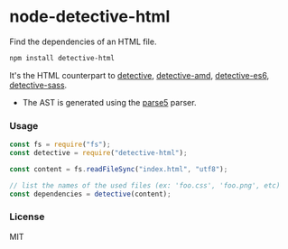# node-detective-html

Find the dependencies of an HTML file.

```sh
npm install detective-html
```

It's the HTML counterpart to [detective](https://github.com/substack/node-detective), [detective-amd](https://github.com/dependents/node-detective-amd), [detective-es6](https://github.com/dependents/node-detective-es6), [detective-sass](https://github.com/dependents/node-detective-sass).

- The AST is generated using the [parse5](https://github.com/inikulin/parse5) parser.

### Usage

```js
const fs = require("fs");
const detective = require("detective-html");

const content = fs.readFileSync("index.html", "utf8");

// list the names of the used files (ex: 'foo.css', 'foo.png', etc)
const dependencies = detective(content);
```

### License

MIT
